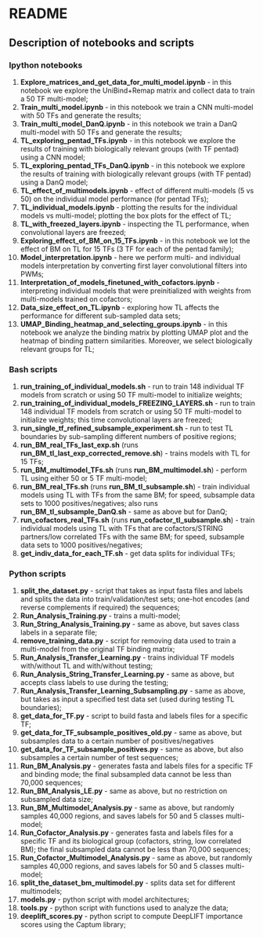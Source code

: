 # README

## Description of notebooks and scripts

### Ipython notebooks

1. **Explore_matrices_and_get_data_for_multi_model.ipynb** - in this notebook we explore the UniBind+Remap matrix and collect data to train a 50 TF multi-model;
2. **Train_multi_model.ipynb** - in this notebook we train a CNN multi-model with 50 TFs and generate the results;
3. **Train_multi_model_DanQ.ipynb** - in this notebook we train a DanQ multi-model with 50 TFs and generate the results;
4. **TL_exploring_pentad_TFs.ipynb** - in this notebook we explore the results of training with biologically relevant groups (with TF pentad) using a CNN model;
5. **TL_exploring_pentad_TFs_DanQ.ipynb** - in this notebook we explore the results of training with biologically relevant groups (with TF pentad) using a DanQ model;
6. **TL_effect_of_multimodels.ipynb** - effect of different multi-models (5 vs 50) on the individual model performance (for pentad TFs);
7. **TL_individual_models.ipynb** - plotting the results for the individual models vs multi-model; plotting the box plots for the effect of TL;
8. **TL_with_freezed_layers.ipynb** - inspecting the TL performance, when convolutional layers are freezed;
9. **Exploring_effect_of_BM_on_15_TFs.ipynb** - in this notebook we lot the effect of BM on TL for 15 TFs (3 TF for each of the pentad family);
10. **Model_interpretation.ipynb** - here we perform multi- and individual models interpretation by converting first layer convolutional filters into PWMs;
11. **Interpretation_of_models_finetuned_with_cofactors.ipynb** - interpreting individual models that were preinitialized with weights from multi-models trained on cofactors; 
12. **Data_size_effect_on_TL.ipynb** - exploring how TL affects the performance for different sub-sampled data sets;
13. **UMAP_Binding_heatmap_and_selecting_groups.ipynb** -  in this notebook we analyze the binding matrix by plotting UMAP plot and the heatmap of binding pattern similarities. Moreover, we select biologically relevant groups for TL;

### Bash scripts

1. **run_training_of_individual_models.sh** - run to train 148 individual TF models from scratch or using 50 TF multi-model to initialize weights;
2. **run_training_of_individual_models_FREEZING_LAYERS.sh** -  run to train 148 individual TF models from scratch or using 50 TF multi-model to initialize weights; this time convolutional layers are freezed;
3. **run_single_tf_refined_subsample_experiment.sh** - run to test TL boundaries by sub-sampling different numbers of positive regions;
4.  **run_BM_real_TFs_last_exp.sh** (runs **run_BM_tl_last_exp_corrected_remove.sh**) - trains models with TL for 15 TFs;
5. **run_BM_multimodel_TFs.sh** (runs **run_BM_multimodel.sh**) - perform TL using either 50 or 5 TF multi-model;
6. **run_BM_real_TFs.sh** (runs **run_BM_tl_subsample.sh**) - train individual models using TL with TFs from the same BM; for speed, subsample data sets to 1000 positives/negatives; also runs **run_BM_tl_subsample_DanQ.sh** - same as above but for DanQ;
7. **run_cofactors_real_TFs.sh** (runs **run_cofactor_tl_subsample.sh**) - train individual models using TL with TFs that are cofactors/STRING partners/low correlated TFs with the same BM; for speed, subsample data sets to 1000 positives/negatives;
8. **get_indiv_data_for_each_TF.sh** - get data splits for individual TFs;

### Python scripts

1. **split_the_dataset.py** - script that takes as input fasta files and labels and splits the data into train/validation/test sets; one-hot encodes (and reverse complements if required) the sequences; 
2. **Run_Analysis_Training.py** - trains a multi-model;
3. **Run_String_Analysis_Training.py** - same as above, but saves class labels in a separate file;
4. **remove_training_data.py** - script for removing data used to train a multi-model from the original TF binding matrix;
5. **Run_Analysis_Transfer_Learning.py** - trains individual TF models with/without TL and with/without testing; 
6. **Run_Analysis_String_Transfer_Learning.py** - same as above, but accepts class labels to use during the testing;
7. **Run_Analysis_Transfer_Learning_Subsampling.py** - same as above, but takes as input a specified test data set (used during testing TL boundaries); 
8. **get_data_for_TF.py** - script to build fasta and labels files for a specific TF;
9. **get_data_for_TF_subsample_positives_old.py** -  same as above, but subsamples data to a certain number of positives/negatives
10. **get_data_for_TF_subsample_positives.py** - same as above, but also subsamples a certain number of test sequences;
11. **Run_BM_Analysis.py** - generates fasta and labels files for a specific TF and binding mode; the final subsampled data cannot be less than 70,000 sequences;
12. **Run_BM_Analysis_LE.py** - same as above, but no restriction on subsampled data size; 
13. **Run_BM_Multimodel_Analysis.py** - same as above, but randomly samples 40,000 regions, and saves labels for 50 and 5 classes multi-model;
14. **Run_Cofactor_Analysis.py** - generates fasta and labels files for a specific TF and its biological group (cofactors, string, low correlated BM); the final subsampled data cannot be less than 70,000 sequences;
15. **Run_Cofactor_Multimodel_Analysis.py** - same as above, but randomly samples 40,000 regions, and saves labels for 50 and 5 classes multi-model;
16. **split_the_dataset_bm_multimodel.py** - splits data set for different multimodels;
17. **models.py** - python script with model architectures;
18. **tools.py** - python script with functions used to analyze the data;
19. **deeplift_scores.py** - python script to compute DeepLIFT importance scores using the Captum library;



